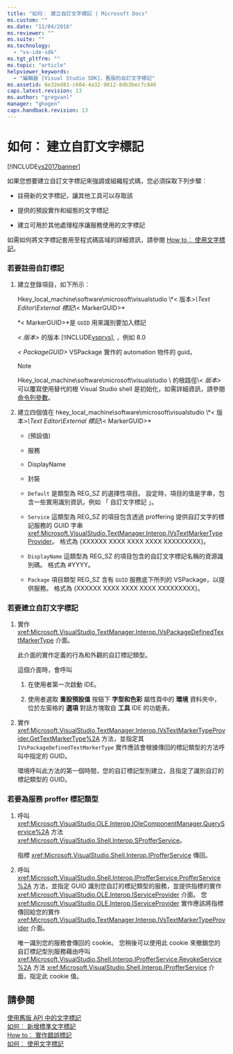 ```yaml
---
title: "如何︰ 建立自訂文字標記 | Microsoft Docs"
ms.custom: ""
ms.date: "11/04/2016"
ms.reviewer: ""
ms.suite: ""
ms.technology: 
  - "vs-ide-sdk"
ms.tgt_pltfrm: ""
ms.topic: "article"
helpviewer_keywords: 
  - "編輯器 [Visual Studio SDK]，舊版的自訂文字標記"
ms.assetid: 6e32ed81-c604-4a32-9012-8db3bec7c846
caps.latest.revision: 13
ms.author: "gregvanl"
manager: "ghogen"
caps.handback.revision: 13
---
```

# 如何︰ 建立自訂文字標記
[!INCLUDE[vs2017banner](../code-quality/includes/vs2017banner.md)]

如果您想要建立自訂文字標記來強調或組織程式碼，您必須採取下列步驟︰  
  
-   註冊新的文字標記，讓其他工具可以存取該  
  
-   提供的預設實作和組態的文字標記  
  
-   建立可用於其他處理程序讓服務使用的文字標記  
  
 如需如何將文字標記套用至程式碼區域的詳細資訊，請參閱 [How to︰ 使用文字標記](../extensibility/how-to-use-text-markers.md)。  
  
### <a name="to-register-a-custom-marker"></a>若要註冊自訂標記  
  
1.  建立登錄項目，如下所示︰  
  
     Hkey_local_machine\software\microsoft\visualstudio \\\*\< 版本>*\Text Editor\External 標記\\*\< MarkerGUID>*  
  
     *\< MarkerGUID>*是 `GUID` 用來識別要加入標記  
  
     *\< 版本>* 的版本 [!INCLUDE[vsprvs](../code-quality/includes/vsprvs_md.md)], ，例如 8.0  
  
     *\< PackageGUID>* VSPackage 實作的 automation 物件的 guid。  
  
    > [!NOTE]
    >  Hkey_local_machine\software\microsoft\visualstudio \ 的根路徑\\*\< 版本>* 可以覆寫使用替代的根 Visual Studio shell 是初始化，如需詳細資訊，請參閱 [命令列參數](../extensibility/command-line-switches-visual-studio-sdk.md)。  
  
2.  建立四個值在 hkey_local_machine\software\microsoft\visualstudio \\\*\< 版本>*\Text Editor\External 標記\\*\< MarkerGUID>*  
  
    -   (預設值)  
  
    -   服務  
  
    -   DisplayName  
  
    -   封裝  
  
    -   `Default` 是類型為 REG_SZ 的選擇性項目。 設定時，項目的值是字串，包含一些實用識別資訊，例如 「 自訂文字標記 」。  
  
    -   `Service` 這類型為 REG_SZ 的項目包含透過 proffering 提供自訂文字的標記服務的 GUID 字串 <xref:Microsoft.VisualStudio.TextManager.Interop.IVsTextMarkerTypeProvider>。 格式為 {XXXXXX XXXX XXXX XXXX XXXXXXXXX}。  
  
    -   `DisplayName` 這類型為 REG_SZ 的項目包含的自訂文字標記名稱的資源識別碼。 格式為 #YYYY。  
  
    -   `Package` 項目類型 REG_SZ 含有 `GUID` 服務底下所列的 VSPackage，以提供服務。 格式為 {XXXXXX XXXX XXXX XXXX XXXXXXXXX}。  
  
### <a name="to-create-a-custom-text-marker"></a>若要建立自訂文字標記  
  
1.  實作 <xref:Microsoft.VisualStudio.TextManager.Interop.IVsPackageDefinedTextMarkerType> 介面。  
  
     此介面的實作定義的行為和外觀的自訂標記類型。  
  
     這個介面時，會呼叫  
  
    1.  在使用者第一次啟動 IDE。  
  
    2.  使用者選取 **重設預設值** 按鈕下 **字型和色彩** 屬性頁中的 **環境** 資料夾中，位於左窗格的 **選項** 對話方塊取自 **工具** IDE 的功能表。  
  
2.  實作 <xref:Microsoft.VisualStudio.TextManager.Interop.IVsTextMarkerTypeProvider.GetTextMarkerType%2A> 方法，並指定其 `IVsPackageDefinedTextMarkerType` 實作應該會根據傳回的標記類型的方法呼叫中指定的 GUID。  
  
     環境呼叫此方法的第一個時間，您的自訂標記型別建立，且指定了識別自訂的標記類型的 GUID。  
  
### <a name="to-proffer-your-marker-type-as-a-service"></a>若要為服務 proffer 標記類型  
  
1.  呼叫 <xref:Microsoft.VisualStudio.OLE.Interop.IOleComponentManager.QueryService%2A> 方法 <xref:Microsoft.VisualStudio.Shell.Interop.SProfferService>。  
  
     指標 <xref:Microsoft.VisualStudio.Shell.Interop.IProfferService> 傳回。  
  
2.  呼叫 <xref:Microsoft.VisualStudio.Shell.Interop.IProfferService.ProfferService%2A> 方法，並指定 GUID 識別您自訂的標記類型的服務，並提供指標的實作 <xref:Microsoft.VisualStudio.OLE.Interop.IServiceProvider> 介面。 您 <xref:Microsoft.VisualStudio.OLE.Interop.IServiceProvider> 實作應該將指標傳回給您的實作 <xref:Microsoft.VisualStudio.TextManager.Interop.IVsTextMarkerTypeProvider> 介面。  
  
     唯一識別您的服務會傳回的 cookie。 您稍後可以使用此 cookie 來撤銷您的自訂標記型別服務藉由呼叫 <xref:Microsoft.VisualStudio.Shell.Interop.IProfferService.RevokeService%2A> 方法 <xref:Microsoft.VisualStudio.Shell.Interop.IProfferService> 介面，指定此 cookie 值。  
  
## <a name="see-also"></a>請參閱  
 [使用舊版 API 中的文字標記](../extensibility/using-text-markers-with-the-legacy-api.md)   
 [如何︰ 新增標準文字標記](../extensibility/how-to-add-standard-text-markers.md)   
 [How to︰ 實作錯誤標記](../extensibility/how-to-implement-error-markers.md)   
 [如何︰ 使用文字標記](../extensibility/how-to-use-text-markers.md)
